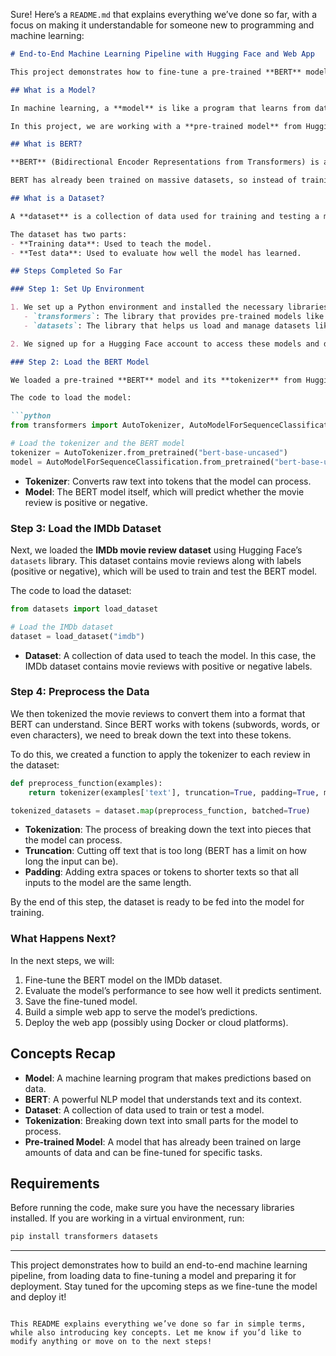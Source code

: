 Sure! Here’s a `README.md` that explains everything we’ve done so far, with a focus on making it understandable for someone new to programming and machine learning:

```markdown
# End-to-End Machine Learning Pipeline with Hugging Face and Web App

This project demonstrates how to fine-tune a pre-trained **BERT** model for sentiment analysis using the Hugging Face library. It also shows how to use a public dataset and preprocess it for machine learning. We'll eventually deploy the fine-tuned model as a web app. This document explains everything we've done so far, including key concepts for those new to programming and machine learning.

## What is a Model?

In machine learning, a **model** is like a program that learns from data to make predictions or decisions. A model is trained on data and uses patterns it finds to solve tasks like classifying text, identifying images, or translating languages.

In this project, we are working with a **pre-trained model** from Hugging Face. Pre-trained models have already learned some general patterns from large amounts of data and can be fine-tuned (customized) for specific tasks, like sentiment analysis, where the goal is to understand whether text expresses positive or negative feelings.

## What is BERT?

**BERT** (Bidirectional Encoder Representations from Transformers) is a state-of-the-art model created by Google that is particularly good at understanding the context of words in text. It's widely used in **Natural Language Processing (NLP)** tasks, such as question answering, text classification, and named entity recognition. 

BERT has already been trained on massive datasets, so instead of training a model from scratch, we can fine-tune it for our specific task (sentiment analysis of movie reviews).

## What is a Dataset?

A **dataset** is a collection of data used for training and testing a machine learning model. In this project, we are using the **IMDb dataset**, which contains thousands of movie reviews. Each review is labeled as positive or negative, which makes this a good dataset for a **text classification** task (predicting whether a piece of text is positive or negative).

The dataset has two parts:
- **Training data**: Used to teach the model.
- **Test data**: Used to evaluate how well the model has learned.

## Steps Completed So Far

### Step 1: Set Up Environment

1. We set up a Python environment and installed the necessary libraries:
   - `transformers`: The library that provides pre-trained models like BERT.
   - `datasets`: The library that helps us load and manage datasets like IMDb.

2. We signed up for a Hugging Face account to access these models and datasets.

### Step 2: Load the BERT Model

We loaded a pre-trained **BERT** model and its **tokenizer** from Hugging Face. The **tokenizer** breaks down text into smaller parts called tokens (like words or subwords), which the model can understand.

The code to load the model:

```python
from transformers import AutoTokenizer, AutoModelForSequenceClassification

# Load the tokenizer and the BERT model
tokenizer = AutoTokenizer.from_pretrained("bert-base-uncased")
model = AutoModelForSequenceClassification.from_pretrained("bert-base-uncased")
```

- **Tokenizer**: Converts raw text into tokens that the model can process.
- **Model**: The BERT model itself, which will predict whether the movie review is positive or negative.

### Step 3: Load the IMDb Dataset

Next, we loaded the **IMDb movie review dataset** using Hugging Face’s `datasets` library. This dataset contains movie reviews along with labels (positive or negative), which will be used to train and test the BERT model.

The code to load the dataset:

```python
from datasets import load_dataset

# Load the IMDb dataset
dataset = load_dataset("imdb")
```

- **Dataset**: A collection of data used to teach the model. In this case, the IMDb dataset contains movie reviews with positive or negative labels.

### Step 4: Preprocess the Data

We then tokenized the movie reviews to convert them into a format that BERT can understand. Since BERT works with tokens (subwords, words, or even characters), we need to break down the text into these tokens.

To do this, we created a function to apply the tokenizer to each review in the dataset:

```python
def preprocess_function(examples):
    return tokenizer(examples['text'], truncation=True, padding=True, max_length=512)

tokenized_datasets = dataset.map(preprocess_function, batched=True)
```

- **Tokenization**: The process of breaking down the text into pieces that the model can process.
- **Truncation**: Cutting off text that is too long (BERT has a limit on how long the input can be).
- **Padding**: Adding extra spaces or tokens to shorter texts so that all inputs to the model are the same length.

By the end of this step, the dataset is ready to be fed into the model for training.

### What Happens Next?

In the next steps, we will:
1. Fine-tune the BERT model on the IMDb dataset.
2. Evaluate the model’s performance to see how well it predicts sentiment.
3. Save the fine-tuned model.
4. Build a simple web app to serve the model’s predictions.
5. Deploy the web app (possibly using Docker or cloud platforms).

## Concepts Recap

- **Model**: A machine learning program that makes predictions based on data.
- **BERT**: A powerful NLP model that understands text and its context.
- **Dataset**: A collection of data used to train or test a model.
- **Tokenization**: Breaking down text into small parts for the model to process.
- **Pre-trained Model**: A model that has already been trained on large amounts of data and can be fine-tuned for specific tasks.

## Requirements

Before running the code, make sure you have the necessary libraries installed. If you are working in a virtual environment, run:

```bash
pip install transformers datasets
```

---

This project demonstrates how to build an end-to-end machine learning pipeline, from loading data to fine-tuning a model and preparing it for deployment. Stay tuned for the upcoming steps as we fine-tune the model and deploy it!
```

This README explains everything we’ve done so far in simple terms, while also introducing key concepts. Let me know if you’d like to modify anything or move on to the next steps!